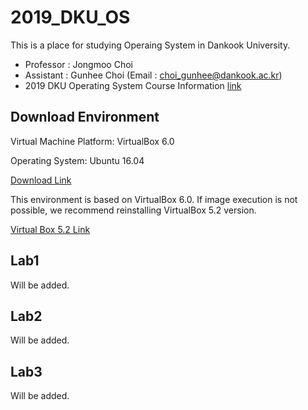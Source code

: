 # 2019_DKU_OS


This is a place for studying Operaing System in Dankook University.
- Professor : Jongmoo Choi
- Assistant : Gunhee Choi (Email : choi_gunhee@dankook.ac.kr)
- 2019 DKU Operating System Course Information [link](http://embedded.dankook.ac.kr/~choijm/course/course.html)


## Download Environment
Virtual Machine Platform: VirtualBox 6.0

Operating System: Ubuntu 16.04

[Download Link](https://drive.google.com/drive/folders/1nDOef1QCtXNO49R87IVuYgpwCOdOsPK7?usp=sharing)

This environment is based on VirtualBox 6.0.
If image execution is not possible, we recommend reinstalling VirtualBox 5.2 version.

[Virtual Box 5.2 Link](https://www.virtualbox.org/wiki/Download_Old_Builds_5_2)


## Lab1
Will be added.


## Lab2
Will be added.


## Lab3
Will be added. 
